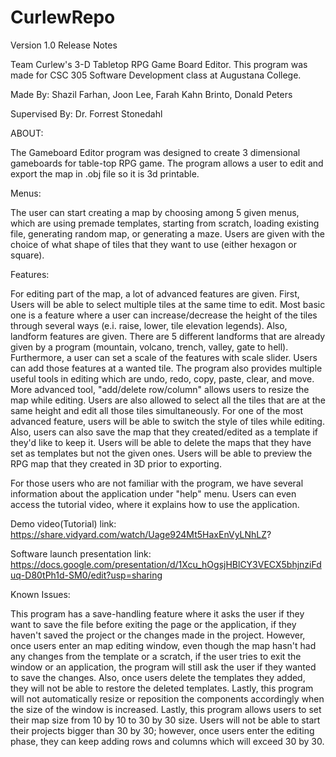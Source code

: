 # CurlewRepo
Version 1.0 Release Notes

Team Curlew's 3-D Tabletop RPG Game Board Editor.
This program was made for CSC 305 Software Development class at Augustana College.

Made By: Shazil Farhan, Joon Lee, Farah Kahn Brinto, Donald Peters

Supervised By: Dr. Forrest Stonedahl

ABOUT:

The Gameboard Editor program was designed to create 3 dimensional gameboards for table-top RPG game.
The program allows a user to edit and export the map in .obj file so it is 3d printable.

Menus:

The user can start creating a map by choosing among 5 given menus, which are using premade templates, starting from scratch, loading existing file, generating random map, or generating a maze.
Users are given with the choice of what shape of tiles that they want to use (either hexagon or square). 

Features:

For editing part of the map, a lot of advanced features are given.
First, Users will be able to select multiple tiles at the same time to edit.
Most basic one is a feature where a user can increase/decrease the height of the tiles through several ways (e.i. raise, lower, tile elevation legends).
Also, landform features are given.
There are 5 different landforms that are already given by a program (mountain, volcano, trench, valley, gate to hell).
Furthermore, a user can set a scale of the features with scale slider. Users can add those features at a wanted tile.
The program also provides multiple useful tools in editing which are undo, redo, copy, paste, clear, and move.
More advanced tool, "add/delete row/column" allows users to resize the map while editing.
Users are also allowed to select all the tiles that are at the same height and edit all those tiles simultaneously.
For one of the most advanced feature, users will be able to switch the style of tiles while editing.
Also, users can also save the map that they created/edited as a template if they'd like to keep it.
Users will be able to delete the maps that they have set as templates but not the given ones.
Users will be able to preview the RPG map that they created in 3D prior to exporting.

For those users who are not familiar with the program, we have several information about the application under "help" menu. 
Users can even access the tutorial video, where it explains how to use the application.

Demo video(Tutorial) link:
https://share.vidyard.com/watch/Uage924Mt5HaxEnVyLNhLZ?

Software launch presentation link:
https://docs.google.com/presentation/d/1Xcu_hOgsjHBlCY3VECX5bhjnziFduq-D80tPh1d-SM0/edit?usp=sharing

Known Issues:

This program has a save-handling feature where it asks the user if they want to save the file before exiting the page or the application, if they haven't saved the project or the changes made in the project. However, once users enter an map editing window, even though the map hasn't had any changes from the template or a scratch, if the user tries to exit the window or an application, the program will still ask the user if they wanted to save the changes.
Also, once users delete the templates they added, they will not be able to restore the deleted templates.
Lastly, this program will not automatically resize or reposition the components accordingly when the size of the window is increased. Lastly, this program allows users to set their map size from 10 by 10 to 30 by 30 size. Users will not be able to start their projects bigger than 30 by 30; however, once users enter the editing phase, they can keep adding rows and columns which will exceed 30 by 30.
